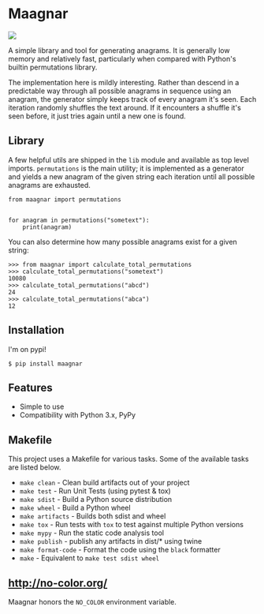 # Maagnar
<a href="https://pypi.python.org/pypi/maagnar"><img src="https://img.shields.io/pypi/v/maagnar.svg"></a>

A simple library and tool for generating anagrams. It is generally low memory
and relatively fast, particularly when compared with Python's builtin
permutations library.

The implementation here is mildly interesting. Rather than descend in a
predictable way through all possible anagrams in sequence using an anagram, the
generator simply keeps track of every anagram it's seen. Each iteration
randomly shuffles the text around. If it encounters a shuffle it's seen before,
it just tries again until a new one is found.

## Library
A few helpful utils are shipped in the ``lib`` module and available as top
level imports. ``permutations`` is the main utility; it is implemented as a
generator and yields a new anagram of the given string each iteration until all
possible anagrams are exhausted.

```
from maagnar import permutations


for anagram in permutations("sometext"):
    print(anagram)
```

You can also determine how many possible anagrams exist for a given string:

```
>>> from maagnar import calculate_total_permutations
>>> calculate_total_permutations("sometext")
10080
>>> calculate_total_permutations("abcd")
24
>>> calculate_total_permutations("abca")
12
```

## Installation
I'm on pypi!

```
$ pip install maagnar
```

## Features
- Simple to use
- Compatibility with Python 3.x, PyPy

## Makefile

This project uses a Makefile for various tasks. Some of the available tasks
are listed below.

* `make clean` - Clean build artifacts out of your project
* `make test` - Run Unit Tests (using pytest & tox)
* `make sdist` - Build a Python source distribution
* `make wheel` - Build a Python wheel
* `make artifacts` - Builds both sdist and wheel
* `make tox` - Run tests with ``tox`` to test against multiple Python versions
* `make mypy` - Run the static code analysis tool
* `make publish` - publish any artifacts in dist/* using twine
* `make format-code` - Format the code using the ``black`` formatter
* `make` - Equivalent to `make test sdist wheel`

## http://no-color.org/
Maagnar honors the ``NO_COLOR`` environment variable.
